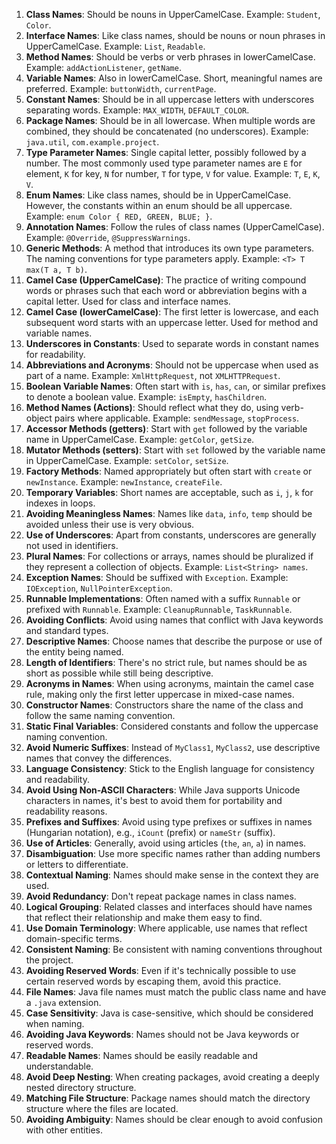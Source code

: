 1. **Class Names**: Should be nouns in UpperCamelCase. Example: `Student`, `Color`.
2. **Interface Names**: Like class names, should be nouns or noun phrases in UpperCamelCase. Example: `List`, `Readable`.
3. **Method Names**: Should be verbs or verb phrases in lowerCamelCase. Example: `addActionListener`, `getName`.
4. **Variable Names**: Also in lowerCamelCase. Short, meaningful names are preferred. Example: `buttonWidth`, `currentPage`.
5. **Constant Names**: Should be in all uppercase letters with underscores separating words. Example: `MAX_WIDTH`, `DEFAULT_COLOR`.
6. **Package Names**: Should be in all lowercase. When multiple words are combined, they should be concatenated (no underscores). Example: `java.util`, `com.example.project`.
7. **Type Parameter Names**: Single capital letter, possibly followed by a number. The most commonly used type parameter names are `E` for element, `K` for key, `N` for number, `T` for type, `V` for value. Example: `T`, `E`, `K`, `V`.
8. **Enum Names**: Like class names, should be in UpperCamelCase. However, the constants within an enum should be all uppercase. Example: `enum Color { RED, GREEN, BLUE; }`.
9. **Annotation Names**: Follow the rules of class names (UpperCamelCase). Example: `@Override`, `@SuppressWarnings`.
10. **Generic Methods**: A method that introduces its own type parameters. The naming conventions for type parameters apply. Example: `<T> T max(T a, T b)`.
11. **Camel Case (UpperCamelCase)**: The practice of writing compound words or phrases such that each word or abbreviation begins with a capital letter. Used for class and interface names.
12. **Camel Case (lowerCamelCase)**: The first letter is lowercase, and each subsequent word starts with an uppercase letter. Used for method and variable names.
13. **Underscores in Constants**: Used to separate words in constant names for readability.
14. **Abbreviations and Acronyms**: Should not be uppercase when used as part of a name. Example: `XmlHttpRequest`, not `XMLHTTPRequest`.
15. **Boolean Variable Names**: Often start with `is`, `has`, `can`, or similar prefixes to denote a boolean value. Example: `isEmpty`, `hasChildren`.
16. **Method Names (Actions)**: Should reflect what they do, using verb-object pairs where applicable. Example: `sendMessage`, `stopProcess`.
17. **Accessor Methods (getters)**: Start with `get` followed by the variable name in UpperCamelCase. Example: `getColor`, `getSize`.
18. **Mutator Methods (setters)**: Start with `set` followed by the variable name in UpperCamelCase. Example: `setColor`, `setSize`.
19. **Factory Methods**: Named appropriately but often start with `create` or `newInstance`. Example: `newInstance`, `createFile`.
20. **Temporary Variables**: Short names are acceptable, such as `i`, `j`, `k` for indexes in loops.
21. **Avoiding Meaningless Names**: Names like `data`, `info`, `temp` should be avoided unless their use is very obvious.
22. **Use of Underscores**: Apart from constants, underscores are generally not used in identifiers.
23. **Plural Names**: For collections or arrays, names should be pluralized if they represent a collection of objects. Example: `List<String> names`.
24. **Exception Names**: Should be suffixed with `Exception`. Example: `IOException`, `NullPointerException`.
25. **Runnable Implementations**: Often named with a suffix `Runnable` or prefixed with `Runnable`. Example: `CleanupRunnable`, `TaskRunnable`.
26. **Avoiding Conflicts**: Avoid using names that conflict with Java keywords and standard types.
27. **Descriptive Names**: Choose names that describe the purpose or use of the entity being named.
28. **Length of Identifiers**: There's no strict rule, but names should be as short as possible while still being descriptive.
29. **Acronyms in Names**: When using acronyms, maintain the camel case rule, making only the first letter uppercase in mixed-case names.
30. **Constructor Names**: Constructors share the name of the class and follow the same naming convention.
31. **Static Final Variables**: Considered constants and follow the uppercase naming convention.
32. **Avoid Numeric Suffixes**: Instead of `MyClass1`, `MyClass2`, use descriptive names that convey the differences.
33. **Language Consistency**: Stick to the English language for consistency and readability.
34. **Avoid Using Non-ASCII Characters**: While Java supports Unicode characters in names, it's best to avoid them for portability and readability reasons.
35. **Prefixes and Suffixes**: Avoid using type prefixes or suffixes in names (Hungarian notation), e.g., `iCount` (prefix) or `nameStr` (suffix).
36. **Use of Articles**: Generally, avoid using articles (`the`, `an`, `a`) in names.
37. **Disambiguation**: Use more specific names rather than adding numbers or letters to differentiate.
38. **Contextual Naming**: Names should make sense in the context they are used.
39. **Avoid Redundancy**: Don't repeat package names in class names.
40. **Logical Grouping**: Related classes and interfaces should have names that reflect their relationship and make them easy to find.
41. **Use Domain Terminology**: Where applicable, use names that reflect domain-specific terms.
42. **Consistent Naming**: Be consistent with naming conventions throughout the project.
43. **Avoiding Reserved Words**: Even if it's technically possible to use certain reserved words by escaping them, avoid this practice.
44. **File Names**: Java file names must match the public class name and have a `.java` extension.
45. **Case Sensitivity**: Java is case-sensitive, which should be considered when naming.
46. **Avoiding Java Keywords**: Names should not be Java keywords or reserved words.
47. **Readable Names**: Names should be easily readable and understandable.
48. **Avoid Deep Nesting**: When creating packages, avoid creating a deeply nested directory structure.
49. **Matching File Structure**: Package names should match the directory structure where the files are located.
50. **Avoiding Ambiguity**: Names should be clear enough to avoid confusion with other entities.